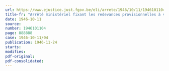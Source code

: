 ```yaml
---
url: https://www.ejustice.just.fgov.be/eli/arrete/1946/10/11/1946101104/justel
title-fr: "Arrêté ministériel fixant les redevances provisionnelles à verser au Conseil professionnel de la Chaussure, en liquidation, à partir du 1er juillet 1946"
date: 1946-10-11
source:
number: 1946101104
page: 888888
case: 1946-10-11/04
publication: 1946-11-24
starts:
modifies:
pdf-original:
pdf-consolidated:
---
```


